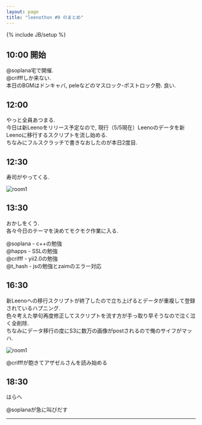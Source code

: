 ```yaml
---
layout: page
title: "leenothon #9 のまとめ"
---
```

{% include JB/setup %}

## 10:00 開始

@soplana宅で開催.  
@crifffしか来ない.  
本日のBGMはドンキャバ, peleなどのマスロック-ポストロック勢. 良い.

## 12:00

やっと全員あつまる.  
今日は新Leenoをリリース予定なので, 現行（5/5現在）Leenoのデータを新Leenoに移行するスクリプトを流し始める.  
ちなみにフルスクラッチで書きなおしたのが本日2度目.

## 12:30 
寿司がやってくる.  

![room1](http://dl.dropboxusercontent.com/u/92653510/blog/leenothon%239/BJeM4d0CAAAEt3o.jpg)

## 13:30 
おかしをくう.  
各々今日のテーマを決めてモクモク作業に入る.
  
@soplana - c++の勉強  
@happs - SSLの勉強  
@crifff - yii2.0の勉強  
@t_hash - jsの勉強とzaimのエラー対応  

## 16:30 
新Leenoへの移行スクリプトが終了したので立ち上げるとデータが重複して登録されているハプニング.  
色々考えた挙句再度修正してスクリプトを流す方が手っ取り早そうなので泣く泣く全削除.  
ちなみにデータ移行の度にS3に数万の画像がpostされるので俺のサイフがマッハ.

![room1](http://dl.dropboxusercontent.com/u/92653510/blog/leenothon%239/le.png)
  
@crifffが飽きてアザゼルさんを読み始める

## 18:30 

はらへ

@soplanaが急に叫びだす

---
